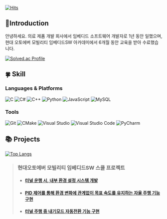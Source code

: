 [![Hits](https://hits.seeyoufarm.com/api/count/incr/badge.svg?url=https%3A%2F%2Fgithub.com%2FZWEI0704&count_bg=%23555555&title_bg=%2315C1E3&icon=&icon_color=%23E7E7E7&title=visit&edge_flat=false)](https://hits.seeyoufarm.com) 
## 📝Introduction 

안녕하세요. 의료 제품 개발 회사에서 임베디드 소프트웨어 개발자로 1년 동안 일했으며,  
현대 오토에버 모빌리티 임베디드SW 아카데미에서 6개월 동안 교육을 받아 수료했습니다.  

[![Solved.ac Profile](http://mazassumnida.wtf/api/generate_badge?boj=jyw004499)](https://solved.ac/jyw004499)<br/> 

## 🍀 Skill
### Languages & Platforms
![C](https://img.shields.io/badge/-A8B9CC.svg?&style=for-the-badge&logo=C&logoColor=black)
![C#](https://img.shields.io/badge/C%23-512BD4.svg?&style=for-the-badge&logo=Csharp&logoColor=white)
![C++](https://img.shields.io/badge/C++-00599c.svg?&style=for-the-badge&logo=cplusplus&logoColor=white)
![Python](https://img.shields.io/badge/Python-3776AB.svg?&style=for-the-badge&logo=Python&logoColor=white)
![JavaScript](https://img.shields.io/badge/JavaScript-F7DF1E.svg?&style=for-the-badge&logo=JavaScript&logoColor=white)
![MySQL](https://img.shields.io/badge/MySQL-4479A1.svg?&style=for-the-badge&logo=MySQL&logoColor=white)

### Tools
![Git](https://img.shields.io/badge/Git-F05032.svg?&style=for-the-badge&logo=Git&logoColor=white)
![CMake](https://img.shields.io/badge/CMake-064F8C.svg?&style=for-the-badge&logo=CMake&logoColor=white)
![Visual Studio](https://img.shields.io/badge/Visual%20Studio-5C2D91.svg?style=for-the-badge&logo=Visual%20Studio&logoColor=white)
![Visual Studio Code](https://img.shields.io/badge/Visual%20Studio%20Code-007ACC.svg?&style=for-the-badge&logo=Visual%20Studio%20Code&logoColor=white)
![PyCharm](https://img.shields.io/badge/PyCharm-000000.svg?&style=for-the-badge&logo=PyCharm&logoColor=white)
  
## 📚 Projects
[![Top Langs](https://github-readme-stats.vercel.app/api/top-langs/?username=ZWEI0704&layout=compact)](https://github.com/ZWEI0704/github-readme-stats)
> ### 현대오토에버 모빌리티 임베디드SW 스쿨 프로젝트
> - #### [터널 운행 시, 내부 환경 설정 시스템 개발](https://github.com/ZWEI0704/esw-school-project-1)
> - #### [PID 제어를 통해 환경 변화에 관계없이 목표 속도를 유지하는 자율 주행 기능 구현](https://github.com/HAMES-4P)
> - #### [터널 주행 중 내기모드 자동전환 기능 구현](https://github.com/ZWEI0704/CANU)
